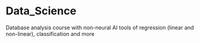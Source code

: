 # Data_Science

Database analysis course with non-neural AI tools of regression (linear and non-linear), classification and more
